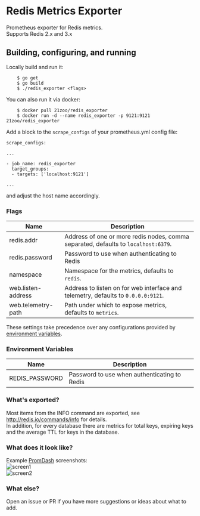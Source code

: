 # Redis Metrics Exporter

Prometheus exporter for Redis metrics.<br>
Supports Redis 2.x and 3.x

## Building, configuring, and running

Locally build and run it:

```
    $ go get
    $ go build
    $ ./redis_exporter <flags>
```

You can also run it via docker: 

```
    $ docker pull 21zoo/redis_exporter
    $ docker run -d --name redis_exporter -p 9121:9121 21zoo/redis_exporter
```

Add a block to the `scrape_configs` of your prometheus.yml config file:

```
scrape_configs:

...

- job_name: redis_exporter
  target_groups:
  - targets: ['localhost:9121']

...
```
and adjust the host name accordingly.


### Flags

Name               | Description
-------------------|------------
redis.addr         | Address of one or more redis nodes, comma separated, defaults to `localhost:6379`.
redis.password     | Password to use when authenticating to Redis
namespace          | Namespace for the metrics, defaults to `redis`.
web.listen-address | Address to listen on for web interface and telemetry, defaults to `0.0.0.0:9121`.
web.telemetry-path | Path under which to expose metrics, defaults to `metrics`.

These settings take precedence over any configurations provided by [environment variables](#environment-variables).

### Environment Variables

Name               | Description
-------------------|------------
REDIS_PASSWORD     | Password to use when authenticating to Redis

### What's exported?

Most items from the INFO command are exported,
see http://redis.io/commands/info for details.<br>
In addition, for every database there are metrics for total keys, expiring keys and the average TTL for keys in the database.<br> 


### What does it look like?
Example [PromDash](https://github.com/prometheus/promdash) screenshots:<br>
![screen1](https://cloud.githubusercontent.com/assets/1222339/7362443/c3cbc2f8-ed36-11e4-8955-cf88e5383e8b.png)<br>
![screen2](https://cloud.githubusercontent.com/assets/1222339/7362444/c3f5b324-ed36-11e4-9c95-ec84e8217fa8.png)


### What else?

Open an issue or PR if you have more suggestions or ideas about what to add.
